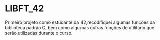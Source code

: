 # LIBFT_42
Primeiro projeto como estudante da 42,recodifiquei algumas funções da biblioteca padrão C, bem como algumas outras funções de utilitário que serão utilizadas durante o curso.
